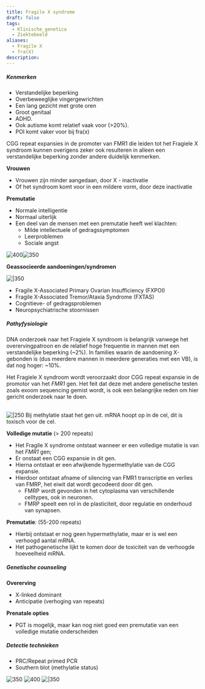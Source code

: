 ```yaml
---
title: Fragile X syndrome
draft: false
tags:
  - Klinische_genetica
  - Ziektebeeld
aliases:
  - Fragile X
  - fra(X)
description: 
---
```


##### Kenmerken
- Verstandelijke beperking
- Overbeweeglijke vingergewrichten
- Een lang gezicht met grote oren
- Groot genitaal
- ADHD. 
- Ook autisme komt relatief vaak voor (>20%). 
- POI komt vaker voor bij fra(x)

CGG repeat expansies in de promoter van FMR1 die leiden tot het Fragiele X syndroom kunnen overigens zeker ook resulteren in alleen een verstandelijke beperking zonder andere duidelijk kenmerken.

**Vrouwen**
- Vrouwen zijn minder aangedaan, door X - inactivatie
- Of het syndroom komt voor in een mildere vorm, door deze inactivatie

**Premutatie**
- Normale intelligentie
- Normaal uiterlijk
- Een deel van de mensen met een premutatie heeft wel klachten:
	- Milde intellectuele of gedragssymptomen 
	- Leerproblemen
	- Sociale angst


![400](https://i.imgur.com/dnob5qu.png)![350](https://i.imgur.com/xjJPFr4.png)

**Geassocieerde aandoeningen/syndromen**


![|350](https://i.imgur.com/3TOnTMq.png)
- Fragile X-Associated Primary Ovarian Insufficiency (FXPOI)
- Fragile X-Associated Tremor/Ataxia Syndrome (FXTAS)
- Cognitieve- of gedragsproblemen
- Neuropsychiatrische stoornissen








##### Pathyfysiologie
DNA onderzoek naar het Fragiele X syndroom is belangrijk vanwege het overervingpatroon en de relatief hoge frequentie in mannen met een verstandelijke beperking (~2%). In families waarin de aandoening X-gebonden is (dus meerdere mannen in meerdere generaties met een VB), is dat nog hoger: ~10%.

Het Fragiele X syndroom wordt veroorzaakt door CGG repeat expansie in de promotor van het _FMR1_ gen. Het feit dat deze met andere genetische testen zoals exoom sequencing gemist wordt, is ook een belangrijke reden om hier gericht onderzoek naar te doen.  
​

![|250](https://i.imgur.com/mYPdsjT.png)
Bij methylatie staat het gen uit.
mRNA hoopt op in de cel, dit is toxisch voor de cel. 


**Volledige mutatie** (> 200 repeats)
- Het Fragile X syndrome ontstaat wanneer er een volledige mutatie is van het _FMR1_ gen;
- Er onstaat een CGG expansie in dit gen. 
- Hierna ontstaat er een afwijkende hypermethylatie van de CGG expansie.
- Hierdoor ontstaat afname of silencing van FMR1 transcriptie en verlies van FMRP, het eiwit dat wordt gecodeerd door dit gen. 
	- FMRP wordt gevonden in het cytoplasma van verschillende celltypes, ook in neuronen.  
	- FMRP speelt een rol in de plasticiteit, door regulatie en onderhoud van synapsen.

**Premutatie**: (55-200 repeats)
- Hierbij ontstaat er nog geen hypermethylatie, maar er is wel een verhoogd aantal mRNA. 
- Het pathogenetische lijkt te komen door de toxiciteit van de verhoogde hoeveelheid mRNA.

##### Genetische counseling
**Overerving**
- X-linked dominant
- Anticipatie (verhoging van repeats)

**Prenatale opties**
- PGT is mogelijk, maar kan nog niet goed een premutatie van een volledige mutatie onderscheiden

##### Detectie technieken
- PRC/Repeat primed PCR
- Southern blot (methylatie status)


![350](https://i.imgur.com/gn9ZKWe.png)
![400](https://i.imgur.com/65iLYUK.png)
![|350](https://i.imgur.com/6Dyxady.png)



